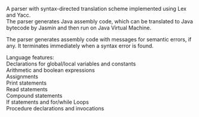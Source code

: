 A parser with syntax-directed translation scheme implemented using Lex and Yacc.\
The parser generates Java assembly code, which can be translated to Java bytecode by Jasmin and then run on Java Virtual Machine.

The parser generates assembly code with messages for semantic errors, if any. It terminates immediately when a syntax error is found.

Language features:\
Declarations for global/local variables and constants\
Arithmetic and boolean expressions\
Assignments\
Print statements\
Read statements\
Compound statements\
If statements and for/while Loops\
Procedure declarations and invocations
